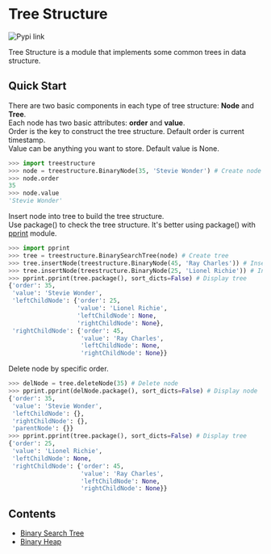 # Tree Structure

![Pypi link](https://img.shields.io/pypi/v/treestructure.svg?style=flat-square)

Tree Structure is a module that implements some common trees in data structure.

## Quick Start

There are two basic components in each type of tree structure: **Node** and **Tree**.  
Each node has two basic attributes: **order** and **value**.  
Order is the key to construct the tree structure. Default order is current timestamp.  
Value can be anything you want to store. Default value is None.

``` python
>>> import treestructure
>>> node = treestructure.BinaryNode(35, 'Stevie Wonder') # Create node
>>> node.order
35
>>> node.value
'Stevie Wonder'
```

Insert node into tree to build the tree structure.  
Use package() to check the tree structure.
It's better using package() with [pprint](https://docs.python.org/3/library/pprint.html) module.

``` python
>>> import pprint
>>> tree = treestructure.BinarySearchTree(node) # Create tree
>>> tree.insertNode(treestructure.BinaryNode(45, 'Ray Charles')) # Insert node
>>> tree.insertNode(treestructure.BinaryNode(25, 'Lionel Richie')) # Insert node
>>> pprint.pprint(tree.package(), sort_dicts=False) # Display tree
{'order': 35,
 'value': 'Stevie Wonder',
 'leftChildNode': {'order': 25,
                   'value': 'Lionel Richie',
                   'leftChildNode': None,
                   'rightChildNode': None},
 'rightChildNode': {'order': 45,
                    'value': 'Ray Charles',
                    'leftChildNode': None,
                    'rightChildNode': None}}
```

Delete node by specific order.

``` python
>>> delNode = tree.deleteNode(35) # Delete node
>>> pprint.pprint(delNode.package(), sort_dicts=False) # Display node
{'order': 35,
 'value': 'Stevie Wonder',
 'leftChildNode': {},
 'rightChildNode': {},
 'parentNode': {}}
>>> pprint.pprint(tree.package(), sort_dicts=False) # Display tree
{'order': 25,
 'value': 'Lionel Richie',
 'leftChildNode': None,
 'rightChildNode': {'order': 45,
                    'value': 'Ray Charles',
                    'leftChildNode': None,
                    'rightChildNode': None}}
```

## Contents

- [Binary Search Tree](https://github.com/Musicmathstudio/treeStructure/blob/main/doc/bst.md)
- [Binary Heap](https://github.com/Musicmathstudio/treeStructure/blob/main/doc/heap.md)
